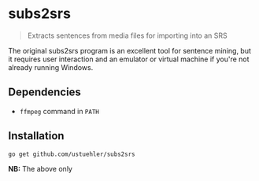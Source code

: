 #  subs2srs
> Extracts sentences from media files for importing into an SRS

The original subs2srs program is an excellent tool for sentence mining, but it
requires user interaction and an emulator or virtual machine if you're not
already running Windows.

## Dependencies
- `ffmpeg` command in `PATH`

## Installation

```bash
go get github.com/ustuehler/subs2srs
```

**NB:** The above only
